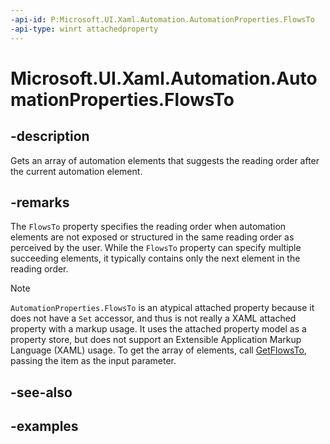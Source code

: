 ```yaml
---
-api-id: P:Microsoft.UI.Xaml.Automation.AutomationProperties.FlowsTo
-api-type: winrt attachedproperty
---
```


# Microsoft.UI.Xaml.Automation.AutomationProperties.FlowsTo

<!--
see GetFlowsTo
-->


## -description

Gets an array of automation elements that suggests the reading order after the current automation element.

## -remarks

The `FlowsTo` property specifies the reading order when automation elements are not exposed or structured in the same reading order as perceived by the user. While the `FlowsTo` property can specify multiple succeeding elements, it typically contains only the next element in the reading order.

> [!NOTE]
> `AutomationProperties.FlowsTo` is an atypical attached property because it does not have a `Set` accessor, and thus is not really a XAML attached property with a markup usage. It uses the attached property model as a property store, but does not support an Extensible Application Markup Language (XAML) usage. To get the array of elements, call [GetFlowsTo](automationproperties_getflowsto_1952744620.md), passing the item as the input parameter.

## -see-also

## -examples


